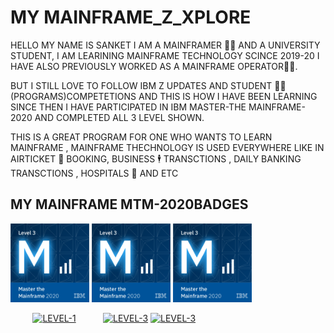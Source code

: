 
# MY MAINFRAME_Z_XPLORE

HELLO MY NAME IS SANKET I AM A MAINFRAMER 👨‍💻 AND A UNIVERSITY STUDENT, I AM LEARINING MAINFRAME TECHNOLOGY SCINCE 2019-20
I HAVE ALSO PREVIOUSLY WORKED AS A MAINFRAME OPERATOR👷‍♂️.

BUT I STILL LOVE TO FOLLOW IBM Z UPDATES AND STUDENT 🧑‍🎓 (PROGRAMS)COMPETETIONS AND THIS IS HOW I HAVE BEEN LEARNING SINCE THEN 
I HAVE PARTICIPATED IN IBM MASTER-THE MAINFRAME-2020 AND COMPLETED ALL 3 LEVEL SHOWN.

THIS IS A GREAT PROGRAM FOR ONE WHO WANTS TO LEARN MAINFRAME , MAINFRAME THECHNOLOGY IS USED EVERYWHERE LIKE IN AIRTICKET 🎫 BOOKING, BUSINESS 🕴️ TRANSCTIONS , DAILY BANKING TRANSCTIONS , HOSPITALS 🏥 AND ETC





## MY MAINFRAME MTM-2020BADGES


<div align="left"><img src="/master-the-mainframe-2020-level-3.png" alt="master-the-mainframe-2020-level-3" width="25%;"  div align="centre" </p> <img src="/master-the-mainframe-2020-level-3.png" alt="master-the-mainframe-2020-level-3" width="25%;"  div align="centre"  </p> <img src="/master-the-mainframe-2020-level-3.png" alt="master-the-mainframe-2020-level-3" width="25%;" />
  
&nbsp;&nbsp;&nbsp;&nbsp;&nbsp;&nbsp;&nbsp;&nbsp;&nbsp;[![LEVEL-1](https://img.shields.io/badge/BADGE-LEVEL1-brightgreen)](https://choosealicense.com/licenses/mit/) &nbsp;&nbsp;&nbsp;&nbsp;&nbsp;&nbsp;&nbsp;&nbsp;&nbsp; [![LEVEL-3](https://img.shields.io/badge/BADGE-LEVEL%202-red)](https://choosealicense.com/licenses/mit/)
  [![LEVEL-3](https://img.shields.io/badge/BADGE-LEVEL%203-blue)](https://choosealicense.com/licenses/mit/)
  

